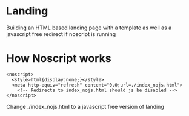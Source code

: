 # Landing
Building an HTML based landing page with a template as well as a javascript free redirect if noscript is running
# How Noscript works
```
<noscript>
  <style>html{display:none;}</style>
  <meta http-equiv="refresh" content="0.0;url=./index_nojs.html">
	<!-- Redirects to index_nojs.html should js be disabled -->
</noscript>
```
Change ./index_nojs.html to a javascript free version of landing
